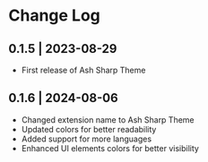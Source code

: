 # Change Log

## 0.1.5 | 2023-08-29

- First release of Ash Sharp Theme

## 0.1.6 | 2024-08-06

- Changed extension name to Ash Sharp Theme
- Updated colors for better readability
- Added support for more languages
- Enhanced UI elements colors for better visibility
